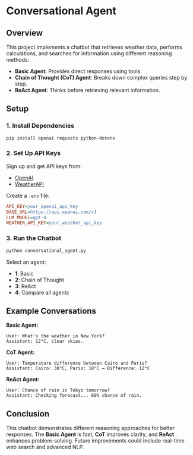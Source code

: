 # Conversational Agent

## Overview
This project implements a chatbot that retrieves weather data, performs calculations, and searches for information using different reasoning methods:
- **Basic Agent**: Provides direct responses using tools.
- **Chain of Thought (CoT) Agent**: Breaks down complex queries step by step.
- **ReAct Agent**: Thinks before retrieving relevant information.

## Setup

### 1. Install Dependencies
```bash
pip install openai requests python-dotenv
```

### 2. Set Up API Keys
Sign up and get API keys from:
- [OpenAI](https://platform.openai.com/)
- [WeatherAPI](https://www.weatherapi.com/)

Create a `.env` file:
```ini
API_KEY=your_openai_api_key
BASE_URL=https://api.openai.com/v1
LLM_MODEL=gpt-4
WEATHER_API_KEY=your_weather_api_key
```

### 3. Run the Chatbot
```bash
python conversational_agent.py
```
Select an agent:
- **1**: Basic
- **2**: Chain of Thought
- **3**: ReAct
- **4**: Compare all agents

## Example Conversations
**Basic Agent:**
```
User: What's the weather in New York?
Assistant: 12°C, clear skies.
```

**CoT Agent:**
```
User: Temperature difference between Cairo and Paris?
Assistant: Cairo: 30°C, Paris: 18°C → Difference: 12°C
```

**ReAct Agent:**
```
User: Chance of rain in Tokyo tomorrow?
Assistant: Checking forecast... 60% chance of rain.
```

## Conclusion
This chatbot demonstrates different reasoning approaches for better responses. The **Basic Agent** is fast, **CoT** improves clarity, and **ReAct** enhances problem-solving. Future improvements could include real-time web search and advanced NLP.


